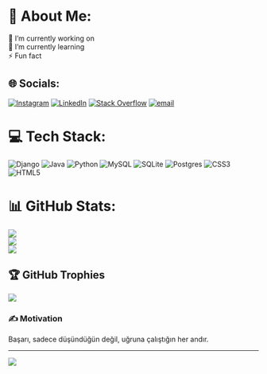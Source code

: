 # 💫 About Me:
🔭 I’m currently working on<br>🌱 I’m currently learning<br>⚡ Fun fact


## 🌐 Socials:
[![Instagram](https://img.shields.io/badge/Instagram-%23E4405F.svg?logo=Instagram&logoColor=white)](https://instagram.com/erdaltasar10) [![LinkedIn](https://img.shields.io/badge/LinkedIn-%230077B5.svg?logo=linkedin&logoColor=white)](https://linkedin.com/in/https://www.linkedin.com/in/erdal-tasar/) [![Stack Overflow](https://img.shields.io/badge/-Stackoverflow-FE7A16?logo=stack-overflow&logoColor=white)](https://stackoverflow.com/users/18993900) [![email](https://img.shields.io/badge/Email-D14836?logo=gmail&logoColor=white)](mailto:erdaltasar24@gmail.com) 

# 💻 Tech Stack:
![Django](https://img.shields.io/badge/django-%23092E20.svg?style=for-the-badge&logo=django&logoColor=white) ![Java](https://img.shields.io/badge/java-%23ED8B00.svg?style=for-the-badge&logo=openjdk&logoColor=white) ![Python](https://img.shields.io/badge/python-3670A0?style=for-the-badge&logo=python&logoColor=ffdd54) ![MySQL](https://img.shields.io/badge/mysql-4479A1.svg?style=for-the-badge&logo=mysql&logoColor=white) ![SQLite](https://img.shields.io/badge/sqlite-%2307405e.svg?style=for-the-badge&logo=sqlite&logoColor=white) ![Postgres](https://img.shields.io/badge/postgres-%23316192.svg?style=for-the-badge&logo=postgresql&logoColor=white) ![CSS3](https://img.shields.io/badge/css3-%231572B6.svg?style=for-the-badge&logo=css3&logoColor=white) ![HTML5](https://img.shields.io/badge/html5-%23E34F26.svg?style=for-the-badge&logo=html5&logoColor=white)
# 📊 GitHub Stats:
![](https://github-readme-stats.vercel.app/api?username=erdaltasar3&theme=dark&hide_border=false&include_all_commits=false&count_private=false)<br/>
![](https://nirzak-streak-stats.vercel.app/?user=erdaltasar3&theme=dark&hide_border=false)<br/>
![](https://github-readme-stats.vercel.app/api/top-langs/?username=erdaltasar3&theme=dark&hide_border=false&include_all_commits=false&count_private=false&layout=compact)

## 🏆 GitHub Trophies
![](https://github-profile-trophy.vercel.app/?username=erdaltasar3&theme=radical&no-frame=false&no-bg=true&margin-w=4)

### ✍️ Motivation
Başarı, sadece düşündüğün değil, uğruna çalıştığın her andır.

---
[![](https://visitcount.itsvg.in/api?id=erdaltasar3&icon=0&color=0)](https://visitcount.itsvg.in)

<!-- Proudly created with GPRM ( https://gprm.itsvg.in ) -->
